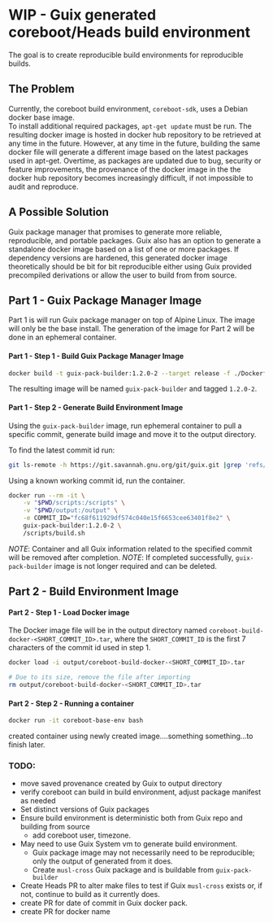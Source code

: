# WIP - Guix generated coreboot/Heads build environment

The goal is to create reproducible build environments for reproducible builds.  

## The Problem
Currently, the coreboot build environment, `coreboot-sdk`, uses a Debian docker base image.  
  To install additional required packages, `apt-get update` must be run.  The resulting docker
  image is hosted in docker hub repository to be retrieved at any time in the future.  However,
  at any time in the future, building the same docker file will generate a different image
  based on the latest packages used in apt-get.  Overtime, as packages are updated due to bug,
  security or feature improvements, the provenance of the docker image in the the docker hub
  repository becomes increasingly difficult, if not impossible to audit and reproduce.

## A Possible Solution
Guix package manager that promises to generate more reliable, reproducible, and portable packages.
  Guix also has an option to generate a standalone docker image based on a list of one or more
  packages.  If dependency versions are hardened, this generated docker image theoretically should
  be bit for bit reproducible either using Guix provided precompiled derivations or allow the user
  to build from from source.

## Part 1 - Guix Package Manager Image

Part 1 is will run Guix package manager on top of Alpine Linux.  The image will only be the base
 install.  The generation of the image for Part 2  will be done in an ephemeral container.


#### Part 1 - Step 1 - Build Guix Package Manager Image

```bash
docker build -t guix-pack-builder:1.2.0-2 --target release -f ./Dockerfile.step1.base .
```
The resulting image will be named `guix-pack-builder` and tagged `1.2.0-2`.  

#### Part 1 - Step 2 - Generate Build Environment Image
Using the `guix-pack-builder` image, run ephemeral container to pull a specific commit, generate
 build image and move it to the output directory.

To find the latest commit id run:

```bash
git ls-remote -h https://git.savannah.gnu.org/git/guix.git |grep 'refs/heads/master$' |awk '{ print $1 }'
```


Using a known working commit id, run the container.
```bash
docker run --rm -it \
    -v "$PWD/scripts:/scripts" \
    -v "$PWD/output:/output" \
    -e COMMIT_ID="fc68f611929df574c040e15f6653cee63401f8e2" \
    guix-pack-builder:1.2.0-2 \
    /scripts/build.sh
```

*NOTE*: Container and all Guix information related to the specified commit will be removed after completion.
*NOTE*: If completed successfully, `guix-pack-builder` image is not longer required and can be deleted.


## Part 2 - Build Environment Image

#### Part 2 - Step 1 - Load Docker image

The Docker image file will be in the output directory named `coreboot-build-docker-<SHORT_COMMIT_ID>.tar`,
 where the `SHORT_COMMIT_ID` is the first 7 characters of the commit id used in step 1.

```bash
docker load -i output/coreboot-build-docker-<SHORT_COMMIT_ID>.tar

# Due to its size, remove the file after importing
rm output/coreboot-build-docker-<SHORT_COMMIT_ID>.tar
```

#### Part 2 - Step 2 - Running a container

```bash
docker run -it coreboot-base-env bash
```

created container using newly created image....something something...to finish later.


### TODO:
* move saved provenance created by Guix to output directory
* verify coreboot can build in build environment, adjust package manifest as needed
* Set distinct versions of Guix packages
* Ensure build environment is deterministic both from Guix repo and building from source
  * add coreboot user, timezone.
* May need to use Guix System vm to generate build environment.
  * Guix package image may not necessarily need to be reproducible; only the output of generated from it does.
  * Create `musl-cross` Guix package and is buildable from `guix-pack-builder`
* Create Heads PR to alter make files to test if Guix `musl-cross` exists or, if not, continue to
  build as it currently does.
* create PR for date of commit in Guix docker pack.
* create PR for docker name
